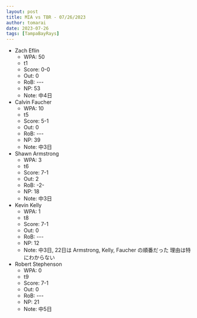 ```yaml
---
layout: post
title: MIA vs TBR - 07/26/2023
author: tomarai
date: 2023-07-26
tags: [TampaBayRays]
---
```


* Zach Eflin
	- WPA: 50
	- t1
	- Score: 0-0
	- Out: 0
	- RoB: ---
	- NP: 53
	- Note: 中4日
* Calvin Faucher
	- WPA: 10
	- t5
	- Score: 5-1
	- Out: 0
	- RoB: ---
	- NP: 39
	- Note: 中3日
* Shawn Armstrong
	- WPA: 3
	- t6
	- Score: 7-1
	- Out: 2
	- RoB: -2-
	- NP: 18
	- Note: 中3日
* Kevin Kelly
	- WPA: 1
	- t8
	- Score: 7-1
	- Out: 0
	- RoB: ---
	- NP: 12
	- Note: 中3日, 22日は Armstrong, Kelly, Faucher の順番だった 理由は特にわからない
* Robert Stephenson
	- WPA: 0
	- t9
	- Score: 7-1
	- Out: 0
	- RoB: ---
	- NP: 21
	- Note: 中5日

